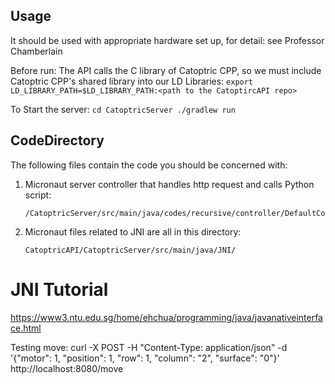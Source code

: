 ## Usage
It should be used with appropriate hardware set up, for detail: see Professor Chamberlain

Before run:
The API calls the C library of Catoptric CPP, so we must include Catoptric CPP's shared library into our LD Libraries:
    ```
    export LD_LIBRARY_PATH=$LD_LIBRARY_PATH:<path to the CatoptircAPI repo>
    ```
    
To Start the server:
    ```
    cd CatoptricServer
    ./gradlew run
    ```


## CodeDirectory
The following files contain the code you should be concerned with:
1. Micronaut server controller that handles http request and calls Python script:
    ```
    /CatoptricServer/src/main/java/codes/recursive/controller/DefaultController.java
    ```
2. Micronaut files related to JNI are all in this directory:
    ```
    CatoptricAPI/CatoptricServer/src/main/java/JNI/
    ```
    
# JNI Tutorial
https://www3.ntu.edu.sg/home/ehchua/programming/java/javanativeinterface.html


Testing move:
curl -X POST -H "Content-Type: application/json" -d '{"motor": 1, "position": 1, "row": 1, "column": "2", "surface": "0"}' http://localhost:8080/move
